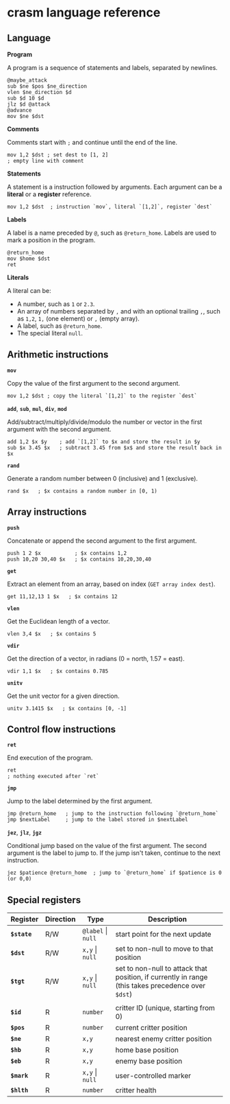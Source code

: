 # crasm language reference

## Language

**Program**

A program is a sequence of statements and labels, separated by newlines.

```
@maybe_attack
sub $ne $pos $ne_direction
vlen $ne_direction $d
sub $d 10 $d
jlz $d @attack
@advance
mov $ne $dst
```

**Comments**

Comments start with `;` and continue until the end of the line.

```
mov 1,2 $dst ; set dest to [1, 2]
; empty line with comment
```

**Statements**

A statement is a instruction followed by arguments. Each argument can be a **literal** or a **register** reference.

```
mov 1,2 $dst  ; instruction `mov`, literal `[1,2]`, register `dest`
```

**Labels**

A label is a name preceded by `@`, such as `@return_home`. Labels are used to mark a position in the program.

```
@return_home
mov $home $dst
ret
```

**Literals**

A literal can be:

- A number, such as `1` or `2.3`.
- An array of numbers separated by `,` and with an optional trailing `,`, such as `1,2`, `1,` (one element) or `,` (empty array).
- A label, such as `@return_home`.
- The special literal `null`.

## Arithmetic instructions

**`mov`**

Copy the value of the first argument to the second argument.

```
mov 1,2 $dst ; copy the literal `[1,2]` to the register `dest`
```

**`add`**, **`sub`**, **`mul`**, **`div`**, **`mod`**

Add/subtract/multiply/divide/modulo the number or vector in the first argument with the second argument.

```
add 1,2 $x $y    ; add `[1,2]` to $x and store the result in $y
sub $x 3.45 $x   ; subtract 3.45 from $x$ and store the result back in $x
```

**`rand`**

Generate a random number between 0 (inclusive) and 1 (exclusive).

```
rand $x   ; $x contains a random number in [0, 1)
```

## Array instructions

**`push`**

Concatenate or append the second argument to the first argument.

```
push 1 2 $x           ; $x contains 1,2
push 10,20 30,40 $x   ; $x contains 10,20,30,40
```

**`get`**

Extract an element from an array, based on index (`GET array index dest`).

```
get 11,12,13 1 $x   ; $x contains 12
```

**`vlen`**

Get the Euclidean length of a vector.

```
vlen 3,4 $x   ; $x contains 5
```

**`vdir`**

Get the direction of a vector, in radians (0 = north, 1.57 = east).

```
vdir 1,1 $x   ; $x contains 0.785
```

**`unitv`**

Get the unit vector for a given direction.

```
unitv 3.1415 $x   ; $x contains [0, -1]
```

## Control flow instructions

**`ret`**

End execution of the program.

```
ret
; nothing executed after `ret`
```

**`jmp`**

Jump to the label determined by the first argument.

```
jmp @return_home   ; jump to the instruction following `@return_home`
jmp $nextLabel     ; jump to the label stored in $nextLabel
```

**`jez`**, **`jlz`**, **`jgz`**

Conditional jump based on the value of the first argument. The second argument is the label to jump to. If the jump isn't taken, continue to the next instruction.

```
jez $patience @return_home  ; jump to `@return_home` if $patience is 0 (or 0,0)
```

## Special registers

| Register     | Direction | Type               | Description                                                                                        |
| ------------ | --------- | ------------------ | -------------------------------------------------------------------------------------------------- |
| **`$state`** | R/W       | `@label` \| `null` | start point for the next update                                                                    |
| **`$dst`**   | R/W       | `x,y` \| `null`    | set to non-null to move to that position                                                           |
| **`$tgt`**   | R/W       | `x,y` \| `null`    | set to non-null to attack that position, if currently in range (this takes precedence over `$dst`) |
|              |           |                    |                                                                                                    |
| **`$id`**    | R         | `number`           | critter ID (unique, starting from 0)                                                               |
| **`$pos`**   | R         | `number`           | current critter position                                                                           |
| **`$ne`**    | R         | `x,y`              | nearest enemy critter position                                                                     |
| **`$hb`**    | R         | `x,y`              | home base position                                                                                 |
| **`$eb`**    | R         | `x,y`              | enemy base position                                                                                |
| **`$mark`**  | R         | `x,y` \| `null`    | user-controlled marker                                                                             |
| **`$hlth`**  | R         | `number`           | critter health                                                                                     |
